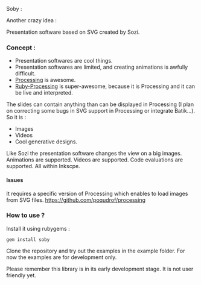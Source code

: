 Soby :

Another crazy idea :

Presentation software based on SVG created by Sozi.

### Concept :

* Presentation softwares are cool things.
* Presentation softwares are limited, and creating animations is
  awfully difficult.
* [Processing](http://processing.org) is awesome.
* [Ruby-Processing](https://github.com/jashkenas/ruby-processing) is
  super-awesome, because it is Processing and it can be live and
  interpreted.


The slides can contain anything than can be displayed in Processing (I
plan on correcting some bugs in SVG support in Processing or integrate
Batik...). So it is :
- Images
- Videos
- Cool generative designs.


Like Sozi the presentation software changes the view on a big images.
Animations are supported.
Videos are supported.
Code evaluations are supported.
All within Inkscpe.


#### Issues

It requires a specific version of Processing which enables to load
images from SVG files.
https://github.com/poqudrof/processing


### How to use ?

Install it using rubygems :

`gem install soby`

Clone the repository and try out the examples in the example folder.
For now the examples are for development only.

Please remember this library is in its early development stage. It is
not user friendly yet. 
